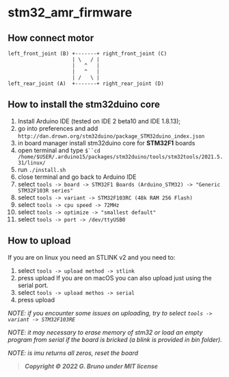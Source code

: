 # stm32_amr_firmware

## How connect motor

```
left_front_joint (B) +-------+ right_front_joint (C)
                     | \   / |
                     |   ^   |
                     |   ^   |
                     | /   \ |
left_rear_joint (A)  +-------+ right_rear_joint (D)
```

## How to install the stm32duino core

1. Install Arduino IDE (tested on IDE 2 beta10 and IDE 1.8.13);
2. go into preferences and add `http://dan.drown.org/stm32duino/package_STM32duino_index.json` 
3. in board manager install stm32duino core for **STM32F1** boards
4. open terminal and type `$``cd /home/$USER/.arduino15/packages/stm32duino/tools/stm32tools/2021.5.31/linux/`
5. run `./install.sh`
6. close terminal and go back to Arduino IDE
7. select `tools -> board -> STM32F1 Boards (Arduino_STM32) -> "Generic STM32F103R series"`
8. select `tools -> variant -> STM32F103RC (48k RAM 256 Flash)`
9. select `tools -> cpu speed -> 72MHz`
10. select `tools -> optimize -> "smallest default"`
11. select `tools -> port -> /dev/ttyUSB0`

## How to upload

If you are on linux you need an STLINK v2 and you need to:<br>

1. select `tools -> upload method -> stlink`
2. press upload
   If you are on macOS you can also upload just using the serial port.
3. select `tools -> upload methos -> serial`
4. press upload

*NOTE: if you encounter some issues on uploading, try to select `tools -> variant -> STM32F103RE`*

*NOTE: it may necessary to erase memory of stm32 or load an empty program from serial if the board is bricked (a blink is provided in bin folder).*

*NOTE: is imu returns all zeros, reset the board*

> ***Copyright © 2022 G. Bruno under MIT license***